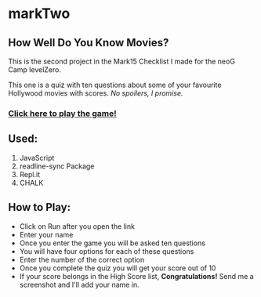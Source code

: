 # markTwo
## How Well Do You Know Movies?

 This is the second project in the Mark15 Checklist I made for the neoG Camp levelZero.

 This one is a quiz with ten questions about some of your favourite Hollywood movies with scores. *No spoilers, I promise.*

### [Click here to play the game!](https://replit.com/@nosfeeferatu/DoYouKnowMovies?embed=1&output=1)

## Used:

1. JavaScript
1. readline-sync Package
1. Repl.it
1. CHALK

## How to Play:

- Click on Run after you open the link
- Enter your name
- Once you enter the game you will be asked ten questions 
- You will have four options for each of these questions
- Enter the number of the correct option
- Once you complete the quiz you will get your score out of 10
- If your score belongs in the High Score list, **Congratulations!** Send me a screenshot and I'll add your name in.
